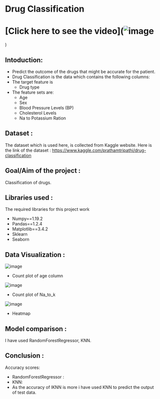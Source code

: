 # Drug Classification
# [Click here to see the video](![image](https://user-images.githubusercontent.com/79050917/143412586-f43c7182-5b1e-439b-adcd-abb9054f3168.png)
)
## Intoduction:
- Predict the outcome of the drugs that might be accurate for the patient.
- Drug Classification is the data which contains the following columns:
- The target feature is
    - Drug type
- The feature sets are:
   - Age
   - Sex
   - Blood Pressure Levels (BP)
   - Cholesterol Levels
   - Na to Potassium Ration


## Dataset :
The dataset which is used here, is collected from Kaggle website. Here is the link of the dataset : https://www.kaggle.com/prathamtripathi/drug-classification

## Goal/Aim of the project :
Classification of drugs.


## Libraries used :
The required libraries for this project work
- Numpy==1.19.2
- Pandas==1.2.4
- Matplotlib==3.4.2
- Sklearn
- Seaborn

## Data Visualization :
![image](https://user-images.githubusercontent.com/79050917/143412186-ec4ed3b6-2d77-41a1-a847-f709cc3e2e76.png)
- Count plot of age column

![image](https://user-images.githubusercontent.com/79050917/143412275-1ed8165e-234c-4c2a-80ef-2fdc8504a7bb.png)
- Count plot of Na_to_k

![image](https://user-images.githubusercontent.com/79050917/143412379-5b15e16b-b290-4934-9231-9ec123c82d75.png)
- Heatmap

## Model comparison :
I have used RandomForestRegressor, KNN.

## Conclusion :
Accuracy scores:
- RandomForestRegressor : 
- KNN:
- As the accuracy of lKNN is more i have used KNN to predict the output of test data.


